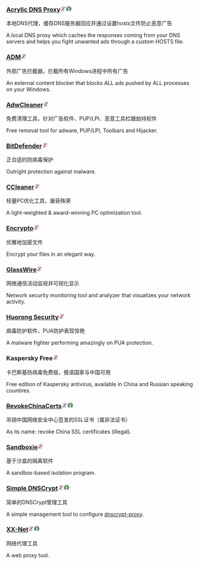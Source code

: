### [Acrylic DNS Proxy](http://mayakron.altervista.org/wikibase/show.php?id=AcrylicHome)![](/assets/图片2.png)![](/assets/open-source-icon.png)

本地DNS代理，缓存DNS服务器回应并通过设置hosts文件防止恶意广告

A local DNS proxy which caches the responses coming from your DNS servers and helps you fight unwanted ads through a custom HOSTS file.

### [ADM](http://www.admflt.com/)![](/assets/图片2.png)

外部广告拦截器，拦截所有Windows进程中所有广告

An external content blocker that blocks ALL ads pushed by ALL processes on your Windows.

### [AdwCleaner](https://toolslib.net/downloads/viewdownload/1-adwcleaner/)![](/assets/图片2.png)

免费清理工具，针对广告软件、PUP/LPI、恶意工具栏跟劫持软件

Free removal tool for adware, PUP/LPI, Toolbars and Hijacker.

### [BitDefender](http://www.bitdefender.com/)![](/assets/图片2.png)

正合适的防病毒保护

Outright protection against malware.

### [CCleaner](https://www.piriform.com/CCLEANER)![](/assets/图片2.png)

轻量PC优化工具，屡获殊荣

A light-weighted & award-winning PC optimization tool.

### [Encrypto](http://macpaw.com/encrypto)![](/assets/图片2.png)

优雅地加密文件

Encrypt your files in an elegant way.

### [GlassWire](https://www.glasswire.com/)![](/assets/图片2.png)

网络通信活动监视并可视化显示

Network security monitoring tool and analyzer that visualizes your network activity.

### [Huorong Security](http://www.huorong.cn/)![](/assets/图片2.png)

病毒防护软件，PUA防护表现惊艳

A malware fighter performing amazingly on PUA protection.

### Kaspersky Free![](/assets/图片2.png)

卡巴斯基防病毒免费版，俄语国家与中国可用

Free edition of Kaspersky antivirus, available in China and Russian speaking countires.

### [RevokeChinaCerts](https://github.com/chengr28/RevokeChinaCerts)![](/assets/图片2.png)![](/assets/open-source-icon.png)

吊销中国网络安全中心签发的SSL证书（属非法证书）

As its name: revoke China SSL certificates \(illegal\).

### [Sandboxie](http://www.sandboxie.com/)![](/assets/图片2.png)

基于沙盒的隔离软件

A sandbox-based isolation program.

### [Simple DNSCrypt](https://simplednscrypt.org/)![](/assets/图片2.png)![](/assets/open-source-icon.png)

简单的DNSCrypt管理工具

A simple management tool to configure [dnscrypt-proxy](https://dnscrypt.org/).

### [**XX-Net**](https://github.com/XX-net/XX-Net)![](/assets/图片2.png)![](/assets/open-source-icon.png)

网络代理工具

A web proxy tool.


